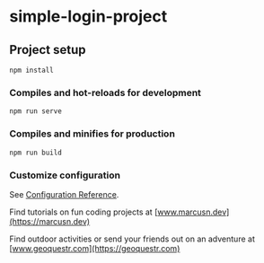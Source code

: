 # simple-login-project

## Project setup
```
npm install
```

### Compiles and hot-reloads for development
```
npm run serve
```

### Compiles and minifies for production
```
npm run build
```

### Customize configuration
See [Configuration Reference](https://cli.vuejs.org/config/).

Find tutorials on fun coding projects at
[www.marcusn.dev](https://marcusn.dev)


Find outdoor activities or send your friends out on an adventure at [www.geoquestr.com](https://geoquestr.com)
